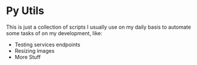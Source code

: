 
Py Utils
========

This is just a collection of scripts I usually use on my daily basis to automate some tasks of on my development, like:

* Testing services endpoints
* Resizing images
* More Stuff


